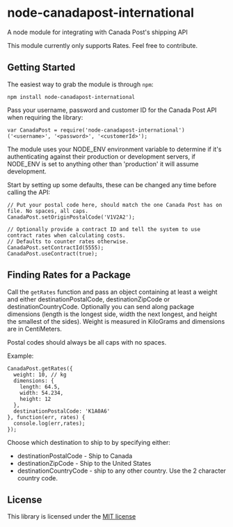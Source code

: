 node-canadapost-international
=============================

A node module for integrating with Canada Post's shipping API

This module currently only supports Rates. Feel free to contribute.


Getting Started
---------------

The easiest way to grab the module is through `npm`:

    npm install node-canadapost-international


Pass your username, password and customer ID for the Canada Post API when requiring the library:

    var CanadaPost = require('node-canadapost-international')('<username>', '<password>', '<customerId>');

The module uses your NODE_ENV environment variable to determine if it's authenticating against their
production or development servers, if NODE_ENV is set to anything other than 'production' it will assume
development.

Start by setting up some defaults, these can be changed any time before calling the API:

    // Put your postal code here, should match the one Canada Post has on file. No spaces, all caps.
    CanadaPost.setOriginPostalCode('V1V2A2');

    // Optionally provide a contract ID and tell the system to use contract rates when calculating costs.
    // Defaults to counter rates otherwise.
    CanadaPost.setContractId(5555);
    CanadaPost.useContract(true);


Finding Rates for a Package
---------------------------

Call the `getRates` function and pass an object containing at least a weight and either destinationPostalCode, destinationZipCode or destinationCountryCode.
Optionally you can send along package dimensions (length is the longest side, width the next longest, and height the
smallest of the sides). Weight is measured in KiloGrams and dimensions are in CentiMeters.

Postal codes should always be all caps with no spaces.

Example:

    CanadaPost.getRates({
      weight: 10, // kg
      dimensions: {
        length: 64.5,
        width: 54.234,
        height: 12
      },
      destinationPostalCode: 'K1A0A6'
    }, function(err, rates) {
      console.log(err,rates);
    });

Choose which destination to ship to by specifying either:

- destinationPostalCode - Ship to Canada
- destinationZipCode - Ship to the United States
- destinationCountryCode - ship to any other country. Use the 2 character country code.

License
-------

This library is licensed under the [MIT license][license]



[license]: http://opensource.org/licenses/MIT
